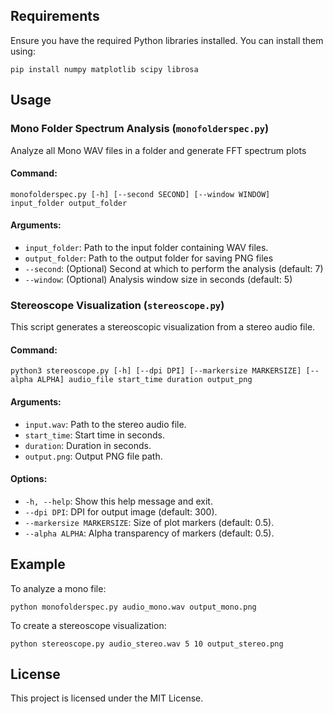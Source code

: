 <h2>Requirements</h2>
<p>Ensure you have the required Python libraries installed. You can install them using:</p>
<pre><code>pip install numpy matplotlib scipy librosa</code></pre>

<h2>Usage</h2>

<h3>Mono Folder Spectrum Analysis (<code>monofolderspec.py</code>)</h3>
<p>Analyze all Mono WAV files in a folder and generate FFT spectrum plots</p>

<h4>Command:</h4>
<pre><code>monofolderspec.py [-h] [--second SECOND] [--window WINDOW] input_folder output_folder</code></pre>

<h4>Arguments:</h4>
<ul>
    <li><code>input_folder</code>: Path to the input folder containing WAV files.</li>
    <li><code>output_folder</code>: Path to the output folder for saving PNG files</li>
    <li><code>--second</code>: (Optional) Second at which to perform the analysis (default: 7)</li>
    <li><code>--window</code>: (Optional) Analysis window size in seconds (default: 5)</li>
</ul>

<h3>Stereoscope Visualization (<code>stereoscope.py</code>)</h3>
<p>This script generates a stereoscopic visualization from a stereo audio file.</p>

<h4>Command:</h4>
<pre><code>python3 stereoscope.py [-h] [--dpi DPI] [--markersize MARKERSIZE] [--alpha ALPHA] audio_file start_time duration output_png</code></pre>

<h4>Arguments:</h4>
<ul>
    <li><code>input.wav</code>: Path to the stereo audio file.</li>
    <li><code>start_time</code>: Start time in seconds.</li>
    <li><code>duration</code>: Duration in seconds.</li>
    <li><code>output.png</code>: Output PNG file path.</li>
</ul>

<h4>Options:</h4>
<ul>
    <li><code>-h, --help</code>: Show this help message and exit.</li>
    <li><code>--dpi DPI</code>: DPI for output image (default: 300).</li>
    <li><code>--markersize MARKERSIZE</code>: Size of plot markers (default: 0.5).</li>
    <li><code>--alpha ALPHA</code>: Alpha transparency of markers (default: 0.5).</li>
</ul>

<h2>Example</h2>
<p>To analyze a mono file:</p>
<pre><code>python monofolderspec.py audio_mono.wav output_mono.png</code></pre>

<p>To create a stereoscope visualization:</p>
<pre><code>python stereoscope.py audio_stereo.wav 5 10 output_stereo.png</code></pre>

<h2>License</h2>
<p>This project is licensed under the MIT License.</p>
